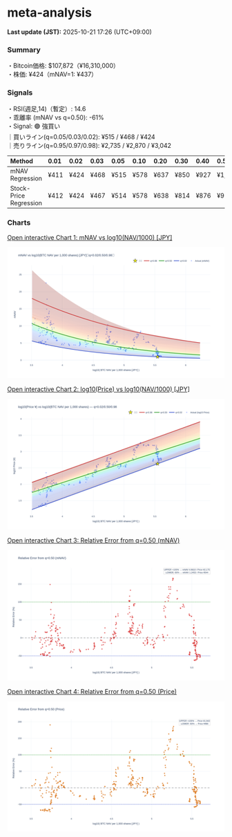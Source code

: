 # meta-analysis


<!--REPORT:START-->
**Last update (JST):** 2025-10-21 17:26 (UTC+09:00)

### Summary
・Bitcoin価格: $107,872（¥16,310,000）  
・株価: ¥424（mNAV=1: ¥437）

### Signals
・RSI(週足,14)（暫定）: 14.6  
・乖離率 (mNAV vs q=0.50): -61%  
・Signal: 🟣 強買い  
｜買いライン(q=0.05/0.03/0.02): ¥515 / ¥468 / ¥424  
｜売りライン(q=0.95/0.97/0.98): ¥2,735 / ¥2,870 / ¥3,042

| Method                 | 0.01   | 0.02   | 0.03   | 0.05   | 0.10   | 0.20   | 0.30   | 0.40   | 0.50   | 0.60   | 0.70   | 0.80   | 0.90   | 0.95   | 0.97   | 0.98   | 0.99   |
|:-----------------------|:-------|:-------|:-------|:-------|:-------|:-------|:-------|:-------|:-------|:-------|:-------|:-------|:-------|:-------|:-------|:-------|:-------|
| mNAV Regression        | ¥411   | ¥424   | ¥468   | ¥515   | ¥578   | ¥637   | ¥850   | ¥927   | ¥1,087 | ¥1,282 | ¥1,401 | ¥1,784 | ¥2,421 | ¥2,735 | ¥2,870 | ¥3,042 | ¥3,048 |
| Stock-Price Regression | ¥412   | ¥424   | ¥467   | ¥514   | ¥578   | ¥638   | ¥814   | ¥876   | ¥971   | ¥1,136 | ¥1,287 | ¥1,719 | ¥2,268 | ¥2,473 | ¥2,524 | ¥2,774 | ¥2,788 |

### Charts
[Open interactive Chart 1: mNAV vs log10(NAV/1000) [JPY]](https://tkzm240.github.io/meta-analysis/fig1.html)

![fig1](assets/fig1.png)

[Open interactive Chart 2: log10(Price) vs log10(NAV/1000) [JPY]](https://tkzm240.github.io/meta-analysis/fig2.html)

![fig2](assets/fig2.png)

[Open interactive Chart 3: Relative Error from q=0.50 (mNAV)](https://tkzm240.github.io/meta-analysis/fig3.html)

![fig3](assets/fig3.png)

[Open interactive Chart 4: Relative Error from q=0.50 (Price)](https://tkzm240.github.io/meta-analysis/fig4.html)

![fig4](assets/fig4.png)
<!--REPORT:END-->
